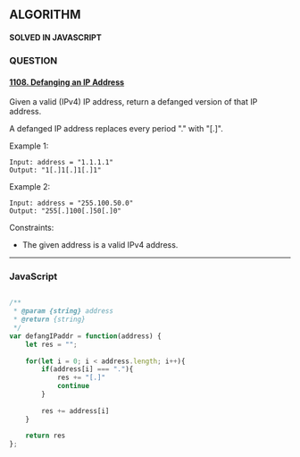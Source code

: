 ## ALGORITHM

#### SOLVED IN JAVASCRIPT
### QUESTION
 
#### [1108. Defanging an IP Address](https://leetcode.com/problems/defanging-an-ip-address/)

Given a valid (IPv4) IP address, return a defanged version of that IP address.

A defanged IP address replaces every period "." with "[.]".

Example 1:

```
Input: address = "1.1.1.1"
Output: "1[.]1[.]1[.]1"
```

Example 2:

```
Input: address = "255.100.50.0"
Output: "255[.]100[.]50[.]0"
```

Constraints:

* The given address is a valid IPv4 address.

-----

### JavaScript

```js

/**
 * @param {string} address
 * @return {string}
 */
var defangIPaddr = function(address) {
    let res = "";
    
    for(let i = 0; i < address.length; i++){
        if(address[i] === "."){
            res += "[.]"
            continue
        }
        
        res += address[i]
    }
    
    return res
};

```
